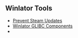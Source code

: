 ## Winlator Tools
- [Prevent Steam Updates](https://github.com/longjunyu2/OldSteam/releases)
- [Winlator GLIBC Components](https://github.com/Claudemirovsky/winlator-glibc-components)
- 
